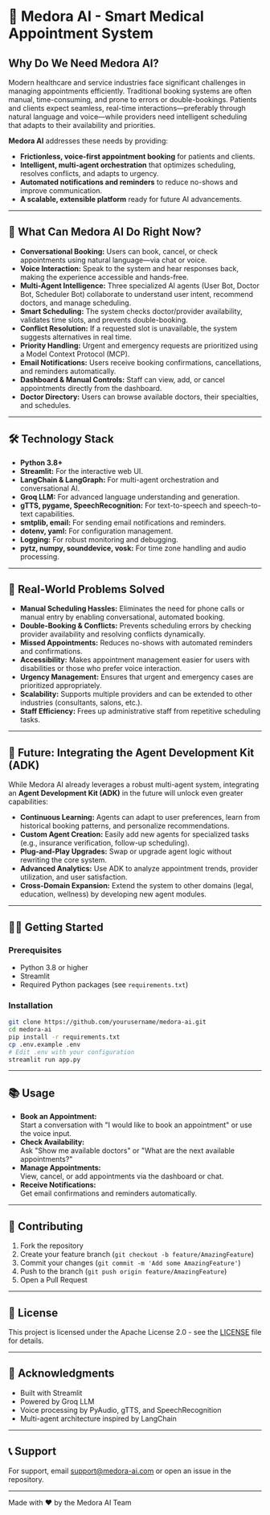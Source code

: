 # 🏥 Medora AI - Smart Medical Appointment System

## Why Do We Need Medora AI?

Modern healthcare and service industries face significant challenges in managing appointments efficiently. Traditional booking systems are often manual, time-consuming, and prone to errors or double-bookings. Patients and clients expect seamless, real-time interactions—preferably through natural language and voice—while providers need intelligent scheduling that adapts to their availability and priorities.

**Medora AI** addresses these needs by providing:
- **Frictionless, voice-first appointment booking** for patients and clients.
- **Intelligent, multi-agent orchestration** that optimizes scheduling, resolves conflicts, and adapts to urgency.
- **Automated notifications and reminders** to reduce no-shows and improve communication.
- **A scalable, extensible platform** ready for future AI advancements.

---

## 🌟 What Can Medora AI Do Right Now?

- **Conversational Booking:** Users can book, cancel, or check appointments using natural language—via chat or voice.
- **Voice Interaction:** Speak to the system and hear responses back, making the experience accessible and hands-free.
- **Multi-Agent Intelligence:** Three specialized AI agents (User Bot, Doctor Bot, Scheduler Bot) collaborate to understand user intent, recommend doctors, and manage scheduling.
- **Smart Scheduling:** The system checks doctor/provider availability, validates time slots, and prevents double-booking.
- **Conflict Resolution:** If a requested slot is unavailable, the system suggests alternatives in real time.
- **Priority Handling:** Urgent and emergency requests are prioritized using a Model Context Protocol (MCP).
- **Email Notifications:** Users receive booking confirmations, cancellations, and reminders automatically.
- **Dashboard & Manual Controls:** Staff can view, add, or cancel appointments directly from the dashboard.
- **Doctor Directory:** Users can browse available doctors, their specialties, and schedules.

---

## 🛠️ Technology Stack

- **Python 3.8+**
- **Streamlit:** For the interactive web UI.
- **LangChain & LangGraph:** For multi-agent orchestration and conversational AI.
- **Groq LLM:** For advanced language understanding and generation.
- **gTTS, pygame, SpeechRecognition:** For text-to-speech and speech-to-text capabilities.
- **smtplib, email:** For sending email notifications and reminders.
- **dotenv, yaml:** For configuration management.
- **Logging:** For robust monitoring and debugging.
- **pytz, numpy, sounddevice, vosk:** For time zone handling and audio processing.

---

## 🚀 Real-World Problems Solved

- **Manual Scheduling Hassles:** Eliminates the need for phone calls or manual entry by enabling conversational, automated booking.
- **Double-Booking & Conflicts:** Prevents scheduling errors by checking provider availability and resolving conflicts dynamically.
- **Missed Appointments:** Reduces no-shows with automated reminders and confirmations.
- **Accessibility:** Makes appointment management easier for users with disabilities or those who prefer voice interaction.
- **Urgency Management:** Ensures that urgent and emergency cases are prioritized appropriately.
- **Scalability:** Supports multiple providers and can be extended to other industries (consultants, salons, etc.).
- **Staff Efficiency:** Frees up administrative staff from repetitive scheduling tasks.

---

## 🔮 Future: Integrating the Agent Development Kit (ADK)

While Medora AI already leverages a robust multi-agent system, integrating an **Agent Development Kit (ADK)** in the future will unlock even greater capabilities:

- **Continuous Learning:** Agents can adapt to user preferences, learn from historical booking patterns, and personalize recommendations.
- **Custom Agent Creation:** Easily add new agents for specialized tasks (e.g., insurance verification, follow-up scheduling).
- **Plug-and-Play Upgrades:** Swap or upgrade agent logic without rewriting the core system.
- **Advanced Analytics:** Use ADK to analyze appointment trends, provider utilization, and user satisfaction.
- **Cross-Domain Expansion:** Extend the system to other domains (legal, education, wellness) by developing new agent modules.

---

## 🧑‍💻 Getting Started

### Prerequisites

- Python 3.8 or higher
- Streamlit
- Required Python packages (see `requirements.txt`)

### Installation

```bash
git clone https://github.com/yourusername/medora-ai.git
cd medora-ai
pip install -r requirements.txt
cp .env.example .env
# Edit .env with your configuration
streamlit run app.py
```

---

## 📚 Usage

- **Book an Appointment:**  
  Start a conversation with "I would like to book an appointment" or use the voice input.
- **Check Availability:**  
  Ask "Show me available doctors" or "What are the next available appointments?"
- **Manage Appointments:**  
  View, cancel, or add appointments via the dashboard or chat.
- **Receive Notifications:**  
  Get email confirmations and reminders automatically.

---

## 🤝 Contributing

1. Fork the repository
2. Create your feature branch (`git checkout -b feature/AmazingFeature`)
3. Commit your changes (`git commit -m 'Add some AmazingFeature'`)
4. Push to the branch (`git push origin feature/AmazingFeature`)
5. Open a Pull Request

---

## 📝 License

This project is licensed under the Apache License 2.0 - see the [LICENSE](LICENSE) file for details.

---

## 🙏 Acknowledgments

- Built with Streamlit
- Powered by Groq LLM
- Voice processing by PyAudio, gTTS, and SpeechRecognition
- Multi-agent architecture inspired by LangChain

---

## 📞 Support

For support, email support@medora-ai.com or open an issue in the repository.

---

Made with ❤️ by the Medora AI Team
```
